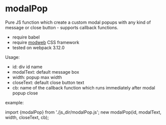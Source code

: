 # modalPop
Pure JS function which create a custom modal popups with any kind of message or close button - supports callback functions.


* require babel
* require <a href="https://github.com/modwebpl/modweb_">modweb</a> CSS framework
* tested on webpack 3.12.0


Usage:

- id: div id name
- modalText: default message box
- width: popup max width
- closeText: default close button text
- cb: name of the callback function which runs immediately after modal popup close

example:

import {modalPop} from './js_dir/modalPop.js';
new modalPop(id, modalText, width, closeText, cb);
